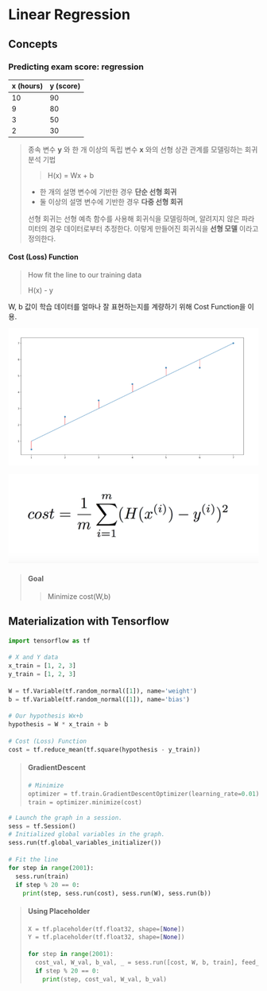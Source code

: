 # Linear Regression

## Concepts

### Predicting exam score: regression

| x (hours) | y (score) |
| --------- | --------- |
| 10        | 90        |
| 9         | 80        |
| 3         | 50        |
| 2         | 30        |

> 종속 변수 **y** 와 한 개 이상의 독립 변수 **x** 와의 선형 상관 관계를 모델링하는 회귀분석 기법
>
> > H(x) = Wx + b
>
> - 한 개의 설명 변수에 기반한 경우 **단순 선형 회귀**
> - 둘 이상의 설명 변수에 기반한 경우 **다중 선형 회귀**
>
> 선형 회귀는 선형 예측 함수를 사용해 회귀식을 모델링하며, 알려지지 않은 파라미터의 경우 데이터로부터 추정한다. 이렇게 만들어진 회귀식을 **선형 모델** 이라고 정의한다.

#### Cost (Loss) Function

> How fit the line to our training data
>
> H(x) - y

W, b 값이 학습 데이터를 얼마나 잘 표현하는지를 계량하기 위해 Cost Function을 이용.

![Cost Func](./images/graph.png)

![Definition of Cost Func](./images/definition.png)

> #### Goal
>
> > Minimize cost(W,b)



## Materialization with Tensorflow

```python
import tensorflow as tf

# X and Y data
x_train = [1, 2, 3]
y_train = [1, 2, 3]

W = tf.Variable(tf.random_normal([1]), name='weight')
b = tf.Variable(tf.random_normal([1]), name='bias')

# Our hypothesis Wx+b
hypothesis = W * x_train + b

# Cost (Loss) Function
cost = tf.reduce_mean(tf.square(hypothesis - y_train))
```

> #### **GradientDescent**
>
> ```python
> # Minimize
> optimizer = tf.train.GradientDescentOptimizer(learning_rate=0.01)
> train = optimizer.minimize(cost)
> ```

```python
# Launch the graph in a session.
sess = tf.Session()
# Initialized global variables in the graph.
sess.run(tf.global_variables_initializer())

# Fit the line
for step in range(2001):
  sess.run(train)
  if step % 20 == 0:
    print(step, sess.run(cost), sess.run(W), sess.run(b))
```

> #### Using Placeholder
>
> ```python
> X = tf.placeholder(tf.float32, shape=[None])
> Y = tf.placeholder(tf.float32, shape=[None])
> 
> for step in range(2001):
>   cost_val, W_val, b_val, _ = sess.run([cost, W, b, train], feed_dict={X: [1,2,3], Y: [1,2,3]})
>   if step % 20 == 0:
>     print(step, cost_val, W_val, b_val)
> ```
>
> 